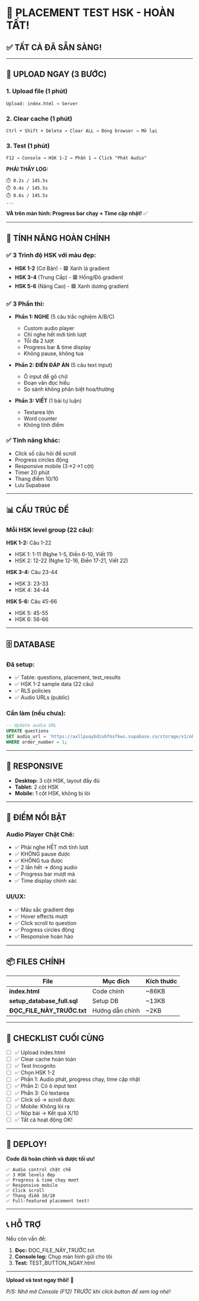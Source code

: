 # 🎉 PLACEMENT TEST HSK - HOÀN TẤT!

## ✅ TẤT CẢ ĐÃ SẴN SÀNG!

---

## 🚀 UPLOAD NGAY (3 BƯỚC)

### 1. Upload file (1 phút)
```
Upload: index.html → Server
```

### 2. Clear cache (1 phút)
```
Ctrl + Shift + Delete → Clear ALL → Đóng browser → Mở lại
```

### 3. Test (1 phút)
```
F12 → Console → HSK 1-2 → Phần 1 → Click "Phát Audio"
```

**PHẢI THẤY LOG:**
```
⏱️ 0.2s / 145.5s
⏱️ 0.4s / 145.5s
⏱️ 0.6s / 145.5s
...
```

**VÀ trên màn hình: Progress bar chạy + Time cập nhật!** ✅

---

## 🎨 TÍNH NĂNG HOÀN CHỈNH

### ✅ 3 Trình độ HSK với màu đẹp:
- **HSK 1-2** (Cơ Bản) - 🟩 Xanh lá gradient
- **HSK 3-4** (Trung Cấp) - 🟥 Hồng/Đỏ gradient  
- **HSK 5-6** (Nâng Cao) - 🟦 Xanh dương gradient

### ✅ 3 Phần thi:
- **Phần 1: NGHE** (5 câu trắc nghiệm A/B/C)
  - Custom audio player
  - Chỉ nghe hết mới tính lượt
  - Tối đa 2 lượt
  - Progress bar & time display
  - Không pause, không tua
  
- **Phần 2: ĐIỀN ĐÁP ÁN** (5 câu text input)
  - Ô input để gõ chữ
  - Đoạn văn đọc hiểu
  - So sánh không phân biệt hoa/thường
  
- **Phần 3: VIẾT** (1 bài tự luận)
  - Textarea lớn
  - Word counter
  - Không tính điểm

### ✅ Tính năng khác:
- Click số câu hỏi để scroll
- Progress circles động
- Responsive mobile (3→2→1 cột)
- Timer 20 phút
- Thang điểm 10/10
- Lưu Supabase

---

## 📊 CẤU TRÚC ĐỀ

### Mỗi HSK level group (22 câu):

**HSK 1-2:** Câu 1-22
- HSK 1: 1-11 (Nghe 1-5, Điền 6-10, Viết 11)
- HSK 2: 12-22 (Nghe 12-16, Điền 17-21, Viết 22)

**HSK 3-4:** Câu 23-44
- HSK 3: 23-33
- HSK 4: 34-44

**HSK 5-6:** Câu 45-66
- HSK 5: 45-55
- HSK 6: 56-66

---

## 🗄️ DATABASE

### Đã setup:
- ✅ Table: questions, placement, test_results
- ✅ HSK 1-2 sample data (22 câu)
- ✅ RLS policies
- ✅ Audio URLs (public)

### Cần làm (nếu chưa):
```sql
-- Update audio URL
UPDATE questions 
SET audio_url = 'https://axllpuaybdzubfmsfkws.supabase.co/storage/v1/object/public/testsiteaudio_HSK1_2/audio_HSK_1_2.mp3'
WHERE order_number = 1;
```

---

## 📱 RESPONSIVE

- **Desktop:** 3 cột HSK, layout đầy đủ
- **Tablet:** 2 cột HSK
- **Mobile:** 1 cột HSK, không bị lòi

---

## 🎯 ĐIỂM NỔI BẬT

### Audio Player Chặt Chẽ:
- ✅ Phải nghe HẾT mới tính lượt
- ✅ KHÔNG pause được
- ✅ KHÔNG tua được
- ✅ 2 lần hết → đóng audio
- ✅ Progress bar mượt mà
- ✅ Time display chính xác

### UI/UX:
- ✅ Màu sắc gradient đẹp
- ✅ Hover effects mượt
- ✅ Click scroll to question
- ✅ Progress circles động
- ✅ Responsive hoàn hảo

---

## 📦 FILES CHÍNH

| File | Mục đích | Kích thước |
|------|----------|------------|
| **index.html** | Code chính | ~86KB |
| **setup_database_full.sql** | Setup DB | ~13KB |
| **ĐỌC_FILE_NÀY_TRƯỚC.txt** | Hướng dẫn chính | ~2KB |

---

## 🧪 CHECKLIST CUỐI CÙNG

- [ ] ✅ Upload index.html
- [ ] ✅ Clear cache hoàn toàn
- [ ] ✅ Test Incognito
- [ ] ✅ Chọn HSK 1-2
- [ ] ✅ Phần 1: Audio phát, progress chạy, time cập nhật
- [ ] ✅ Phần 2: Có ô input text
- [ ] ✅ Phần 3: Có textarea
- [ ] ✅ Click số → scroll được
- [ ] ✅ Mobile: Không lòi ra
- [ ] ✅ Nộp bài → Kết quả X/10
- [ ] ✅ Tất cả hoạt động OK!

---

## 🎉 DEPLOY!

**Code đã hoàn chỉnh và được tối ưu!**

```
✅ Audio control chặt chẽ
✅ 3 HSK levels đẹp
✅ Progress & time chạy mượt
✅ Responsive mobile
✅ Click scroll
✅ Thang điểm 10/10
✅ Full-featured placement test!
```

---

## 📞 HỖ TRỢ

Nếu còn vấn đề:

1. **Đọc:** ĐỌC_FILE_NÀY_TRƯỚC.txt
2. **Console log:** Chụp màn hình gửi cho tôi
3. **Test:** TEST_BUTTON_NGAY.html

---

**Upload và test ngay thôi!** 🚀

*P/S: Nhớ mở Console (F12) TRƯỚC khi click button để xem log nhé!*
